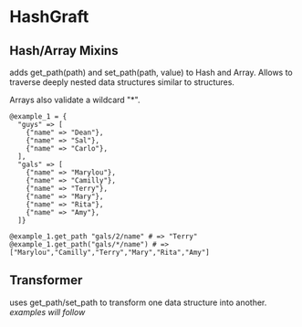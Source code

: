 HashGraft
=========

## Hash/Array Mixins

adds get_path(path) and set_path(path, value) to Hash and Array.
Allows to traverse deeply nested data structures similar to structures.

Arrays also validate a wildcard "*".

``` {.ruby}
@example_1 = {
  "guys" => [
    {"name" => "Dean"},
    {"name" => "Sal"},
    {"name" => "Carlo"},
  ],
  "gals" => [
    {"name" => "Marylou"},
    {"name" => "Camilly"},
    {"name" => "Terry"},
    {"name" => "Mary"},
    {"name" => "Rita"},
    {"name" => "Amy"},
  ]}

@example_1.get_path "gals/2/name" # => "Terry"
@example_1.get_path("gals/*/name") # => ["Marylou","Camilly","Terry","Mary","Rita","Amy"]

```

## Transformer

uses get_path/set_path to transform one data structure into another.
*examples will follow*
